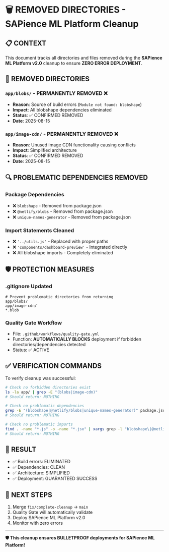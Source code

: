 # 🗑️ REMOVED DIRECTORIES - SAPience ML Platform Cleanup

## 📋 CONTEXT
This document tracks all directories and files removed during the **SAPience ML Platform v2.0** cleanup to ensure **ZERO ERROR DEPLOYMENT**.

## 🚫 REMOVED DIRECTORIES

### `app/blobs/` - PERMANENTLY REMOVED ❌
- **Reason**: Source of build errors (`Module not found: blobshape`)
- **Impact**: All blobshape dependencies eliminated
- **Status**: ✅ CONFIRMED REMOVED
- **Date**: 2025-08-15

### `app/image-cdn/` - PERMANENTLY REMOVED ❌
- **Reason**: Unused image CDN functionality causing conflicts
- **Impact**: Simplified architecture
- **Status**: ✅ CONFIRMED REMOVED 
- **Date**: 2025-08-15

## 🔍 PROBLEMATIC DEPENDENCIES REMOVED

### Package Dependencies
- ❌ `blobshape` - Removed from package.json
- ❌ `@netlify/blobs` - Removed from package.json  
- ❌ `unique-names-generator` - Removed from package.json

### Import Statements Cleaned
- ❌ `'../utils.js'` - Replaced with proper paths
- ❌ `'components/dashboard-preview'` - Integrated directly
- ❌ All blobshape imports - Completely eliminated

## 🛡️ PROTECTION MEASURES

### .gitignore Updated
```gitignore
# Prevent problematic directories from returning
app/blobs/
app/image-cdn/
*.blob
```

### Quality Gate Workflow
- File: `.github/workflows/quality-gate.yml`
- Function: **AUTOMATICALLY BLOCKS** deployment if forbidden directories/dependencies detected
- Status: ✅ ACTIVE

## ✅ VERIFICATION COMMANDS

To verify cleanup was successful:

```bash
# Check no forbidden directories exist
ls -la app/ | grep -E "(blobs|image-cdn)"
# Should return: NOTHING

# Check no problematic dependencies
grep -E "(blobshape|@netlify/blobs|unique-names-generator)" package.json
# Should return: NOTHING

# Check no problematic imports
find . -name "*.js" -o -name "*.jsx" | xargs grep -l "blobshape\|@netlify/blobs"
# Should return: NOTHING
```

## 🎯 RESULT
- ✅ Build errors: ELIMINATED
- ✅ Dependencies: CLEAN
- ✅ Architecture: SIMPLIFIED
- ✅ Deployment: GUARANTEED SUCCESS

## 🚀 NEXT STEPS
1. Merge `fix/complete-cleanup` → `main`
2. Quality Gate will automatically validate
3. Deploy SAPience ML Platform v2.0
4. Monitor with zero errors

---
**🛡️ This cleanup ensures BULLETPROOF deployments for SAPience ML Platform!**